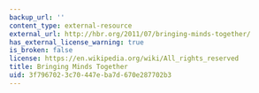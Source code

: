 ```yaml
---
backup_url: ''
content_type: external-resource
external_url: http://hbr.org/2011/07/bringing-minds-together/
has_external_license_warning: true
is_broken: false
license: https://en.wikipedia.org/wiki/All_rights_reserved
title: Bringing Minds Together
uid: 3f796702-3c70-447e-ba7d-670e287702b3
---
```

